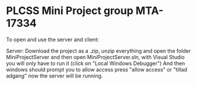# PLCSS Mini Project group MTA-17334

To open and use the server and client: 

Server: 
Download the project as a .zip, unzip everything and open the folder MiniProjectServer and then open MiniProjectServer.sln, with Visual Studio you will only have to run it (click on "Local Windows Debugger") And then windows should prompt you to allow access press "allow access" or "tillad adgang" now the server will be running. 
